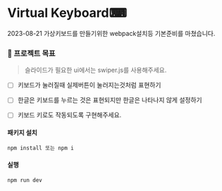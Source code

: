 # Virtual Keyboard⌨
2023-08-21 가상키보드를 만들기위한 webpack설치등 기본준비를 마쳤습니다.

### 🏅 프로젝트 목표
> 슬라이드가 필요한 ui에서는 swiper.js를 사용해주세요.
- [ ] 키보드가 눌러질때 실제버튼이 눌러지는것처럼 표현하기
- [ ] 한글은 키보드를 누르는 것은 표현되지만 한글은 나타나지 않게 설정하기
- [ ] 키보드 키로도 작동되도록 구현해주세요.




#### 패키지 설치

```bash
npm install 또는 npm i
```

#### 실행

```bash
npm run dev
```